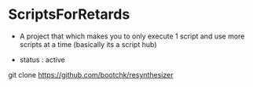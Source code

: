 # ScriptsForRetards
- A project that which makes you to only execute 1 script and use more scripts at a time (basically its a script hub)


- status : active

git clone https://github.com/bootchk/resynthesizer
